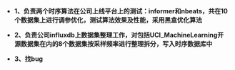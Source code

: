 - **1、负责两个时序算法在公司上线平台上的测试：informer和nbeats，共在10个数据集上进行调参优化，测试算法效果及性能，采用黑盒优化算法**

- **2、负责公司influxdb上数据集整理工作，对包括UCI_MachineLearning开源数据集在内的8个数据集按采样频率进行整理拆分，写入时序数据库中**

- **3、找bug**